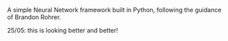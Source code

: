 A simple Neural Network framework built in Python, following the guidance of Brandon Rohrer.

25/05: this is looking better and better!
